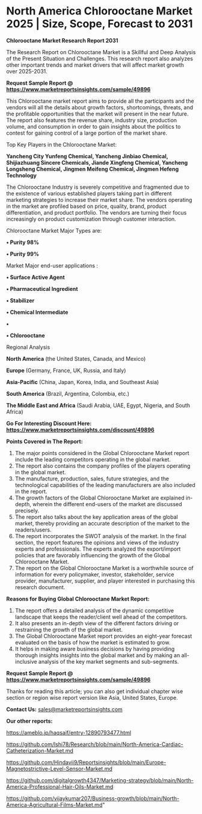 # North America Chlorooctane Market 2025 | Size, Scope, Forecast to 2031

<strong>Chlorooctane Market Research Report 2031</strong>

The Research Report on Chlorooctane Market is a Skillful and Deep Analysis of the Present Situation and Challenges. This research report also analyzes other important trends and market drivers that will affect market growth over 2025-2031.

<strong>Request Sample Report @ <a href=https://www.marketreportsinsights.com/sample/49896>https://www.marketreportsinsights.com/sample/49896</a></strong>

This Chlorooctane market report aims to provide all the participants and the vendors will all the details about growth factors, shortcomings, threats, and the profitable opportunities that the market will present in the near future. The report also features the revenue share, industry size, production volume, and consumption in order to gain insights about the politics to contest for gaining control of a large portion of the market share.

Top Key Players in the Chlorooctane Market:

<strong>Yancheng City Yunfeng Chemical, Yancheng Jinbiao Chemical, Shijiazhuang Sincere Chemicals, Jiande Xingfeng Chemical, Yancheng Longsheng Chemical, Jingmen Meifeng Chemical, Jingmen Hefeng Technology</strong>

The Chlorooctane Industry is severely competitive and fragmented due to the existence of various established players taking part in different marketing strategies to increase their market share. The vendors operating in the market are profiled based on price, quality, brand, product differentiation, and product portfolio. The vendors are turning their focus increasingly on product customization through customer interaction.

Chlorooctane Market Major Types are:

<strong>•  Purity 98%

•  Purity 99%</strong>

Market Major end-user applications :

<strong>•  Surface Active Agent

•  Pharmaceutical Ingredient

•  Stabilizer

•  Chemical Intermediate

•  

•  Chlorooctane</strong>

Regional Analysis

</u><strong><b>North America</b></strong> (the United States, Canada, and Mexico)

<strong><b>Europe </b></strong>(Germany, France, UK, Russia, and Italy)

<strong><b>Asia-Pacific</b></strong> (China, Japan, Korea, India, and Southeast Asia)

<strong><b>South America</b></strong> (Brazil, Argentina, Colombia, etc.)

<strong><b>The Middle East and Africa</b></strong> (Saudi Arabia, UAE, Egypt, Nigeria, and South Africa)

<strong>Go For Interesting Discount Here: <a href=https://www.marketreportsinsights.com/discount/49896>https://www.marketreportsinsights.com/discount/49896</a></strong>

<strong>Points Covered in The Report:</strong>
<ol>
  <li>The major points considered in the Global Chlorooctane Market report include the leading competitors operating in the global market.</li>
  <li>The report also contains the company profiles of the players operating in the global market.</li>
  <li>The manufacture, production, sales, future strategies, and the technological capabilities of the leading manufacturers are also included in the report.</li>
  <li>The growth factors of the Global Chlorooctane Market are explained in-depth, wherein the different end-users of the market are discussed precisely.</li>
  <li>The report also talks about the key application areas of the global market, thereby providing an accurate description of the market to the readers/users.</li>
  <li>The report incorporates the SWOT analysis of the market. In the final section, the report features the opinions and views of the industry experts and professionals. The experts analyzed the export/import policies that are favorably influencing the growth of the Global Chlorooctane Market.</li>
  <li>The report on the Global Chlorooctane Market is a worthwhile source of information for every policymaker, investor, stakeholder, service provider, manufacturer, supplier, and player interested in purchasing this research document.</li>
</ol>
<strong>Reasons for Buying Global Chlorooctane Market Report:</strong>

<ol>
  <li>The report offers a detailed analysis of the dynamic competitive landscape that keeps the reader/client well ahead of the competitors.</li>
  <li>It also presents an in-depth view of the different factors driving or restraining the growth of the global market.</li>
  <li>The Global Chlorooctane Market report provides an eight-year forecast evaluated on the basis of how the market is estimated to grow.</li>
  <li>It helps in making aware business decisions by having providing thorough insights insights into the global market and by making an all-inclusive analysis of the key market segments and sub-segments.</li>
</ol>
<strong>Request Sample Report @ <a href=https://www.marketreportsinsights.com/sample/49896>https://www.marketreportsinsights.com/sample/49896</a></strong>


Thanks for reading this article; you can also get individual chapter wise section or region wise report version like Asia, United States, Europe.

<strong>Contact Us:</strong>
sales@marketreportsinsights.com

<strong>Our other reports:</strong>

<a href=https://ameblo.jp/haqsaif/entry-12890793477.html>https://ameblo.jp/haqsaif/entry-12890793477.html</a>

<a href=https://github.com/Ishi78/Research/blob/main/North-America-Cardiac-Catheterization-Market.md>https://github.com/Ishi78/Research/blob/main/North-America-Cardiac-Catheterization-Market.md</a>

<a href=https://github.com/Hindavii9/Reportsinsights/blob/main/Europe-Magnetostrictive-Level-Sensor-Market.md>https://github.com/Hindavii9/Reportsinsights/blob/main/Europe-Magnetostrictive-Level-Sensor-Market.md</a>

<a href=https://github.com/digitalgrowth4347/Marketing-strategy/blob/main/North-America-Professional-Hair-Oils-Market.md>https://github.com/digitalgrowth4347/Marketing-strategy/blob/main/North-America-Professional-Hair-Oils-Market.md</a>

<a href=https://github.com/vijaykumar207/Business-growth/blob/main/North-America-Agricultural-Films-Market.md>https://github.com/vijaykumar207/Business-growth/blob/main/North-America-Agricultural-Films-Market.md</a>"
